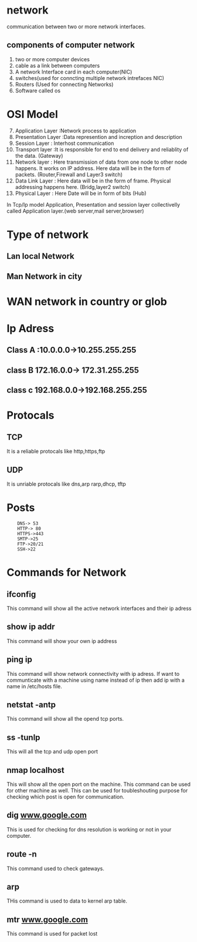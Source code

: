 # network
communication between two or more network interfaces.
## components of computer network
1. two or more computer devices
2. cable as a link between computers
3. A network Interface card in each computer(NIC)
4. switches(used for conncting multiple network intrefaces NIC)
5. Routers (Used for connecting Networks)
6. Software called os
# OSI Model
7. Application Layer :Network process to application
6. Presentation  Layer :Data represention and increption and description
5. Session Layer : Interhost communication
4. Transport layer :It is responsible for end to end delivery and reliablity of the data. (Gateway)
3. Network layer : Here transmission of data from one node to other node happens. It works on IP address. Here data will be in the form of packets. (Router,Firewall and Layer3 switch)
3. Data Link Layer : Here data will be in the form of frame. Physical addressing happens here. (Bridg,layer2 switch)
1. Physical Layer : Here Date will be in form of bits (Hub)

In Tcp/Ip model Application, Presentation and session layer collectivelly called Application layer.(web server,mail server,browser)

# Type of network
## Lan local Network
## Man Network in city
# WAN network in country or glob

# Ip Adress
## Class A :10.0.0.0->10.255.255.255
## class B 172.16.0.0-> 172.31.255.255
## class c 192.168.0.0->192.168.255.255

# Protocals
## TCP 
It is a reliable protocals like http,https,ftp
## UDP 
It is unriable protocals like dns,arp rarp,dhcp, tftp
# Posts
        DNS-> 53
        HTTP-> 80
        HTTPS->443
        SMTP->25
        FTP->20/21
        SSH->22
# Commands for Network
## ifconfig
This command will show all the active network interfaces and their ip adress
## show ip addr
This command will show your own ip address
## ping ip
This command will show network connectivity with ip adress. If want to communticate with a machine using name instead of ip then add ip with a name in /etc/hosts file.
## netstat -antp
This command will show all the opend tcp ports.
## ss -tunlp
This will all the tcp and udp open port
## nmap localhost
This will show all the open port on the machine. This command can be used for other machine as well. This can be used for toubleshouting purpose for checking which post is open for communication.
## dig www.google.com
This is used for checking for dns resolution is working or not in your computer.
## route -n
This command used to check gateways.
## arp
THis command is used to data to kernel arp table.
## mtr www.google.com
This command is used for packet lost



